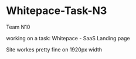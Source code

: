 # Whitepace-Task-N3
Team N10

working on a task:
Whitepace - SaaS Landing page

Site workes pretty fine on 1920px width
